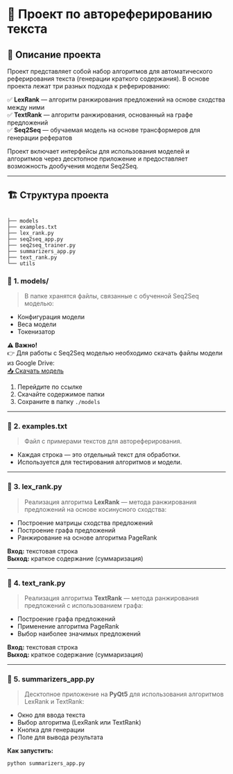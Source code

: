 # 📝 Проект по автореферированию текста

## 🚀 Описание проекта
Проект представляет собой набор алгоритмов для автоматического реферирования текста (генерации краткого содержания). В основе проекта лежат три разных подхода к реферированию:

✅ **LexRank** — алгоритм ранжирования предложений на основе сходства между ними  
✅ **TextRank** — алгоритм ранжирования, основанный на графе предложений  
✅ **Seq2Seq** — обучаемая модель на основе трансформеров для генерации рефератов  

Проект включает интерфейсы для использования моделей и алгоритмов через десктопное приложение и предоставляет возможность дообучения модели Seq2Seq.  

---

## 🏗️ Структура проекта
```

├── models
├── examples.txt
├── lex_rank.py
├── seq2seq_app.py
├── seq2seq_trainer.py
├── summarizers_app.py
├── text_rank.py
└── utils
```

### 🔹 **1. models/**
> В папке хранятся файлы, связанные с обученной Seq2Seq моделью:  
- Конфигурация модели  
- Веса модели  
- Токенизатор  

**⚠️ Важно!**  
👉 Для работы с Seq2Seq моделью необходимо скачать файлы модели из Google Drive:  
[📥 Скачать модель](https://drive.google.com/drive/folders/1Dy2ejyETD-4LrsFh-55nSaiafkR0R83x?usp=share_link)  

1. Перейдите по ссылке  
2. Скачайте содержимое папки  
3. Сохраните в папку `./models`  

---

### 🔹 **2. examples.txt**
> Файл с примерами текстов для автореферирования.  
- Каждая строка — это отдельный текст для обработки.  
- Используется для тестирования алгоритмов и модели.  

---

### 🔹 **3. lex_rank.py**
> Реализация алгоритма **LexRank** — метода ранжирования предложений на основе косинусного сходства:  
- Построение матрицы сходства предложений  
- Построение графа предложений  
- Ранжирование на основе алгоритма PageRank  

**Вход:** текстовая строка  
**Выход:** краткое содержание (суммаризация)  

---

### 🔹 **4. text_rank.py**
> Реализация алгоритма **TextRank** — метода ранжирования предложений с использованием графа:  
- Построение графа предложений  
- Применение алгоритма PageRank  
- Выбор наиболее значимых предложений  

**Вход:** текстовая строка  
**Выход:** краткое содержание (суммаризация)  

---

### 🔹 **5. summarizers_app.py**
> Десктопное приложение на **PyQt5** для использования алгоритмов LexRank и TextRank:  
- Окно для ввода текста  
- Выбор алгоритма (LexRank или TextRank)  
- Кнопка для генерации  
- Поле для вывода результата  

**Как запустить:**  
```bash
python summarizers_app.py
